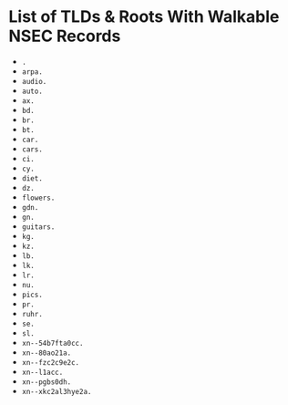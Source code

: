 # List of TLDs & Roots With Walkable NSEC Records

* `.`
* `arpa.`
* `audio.`
* `auto.`
* `ax.`
* `bd.`
* `br.`
* `bt.`
* `car.`
* `cars.`
* `ci.`
* `cy.`
* `diet.`
* `dz.`
* `flowers.`
* `gdn.`
* `gn.`
* `guitars.`
* `kg.`
* `kz.`
* `lb.`
* `lk.`
* `lr.`
* `nu.`
* `pics.`
* `pr.`
* `ruhr.`
* `se.`
* `sl.`
* `xn--54b7fta0cc.`
* `xn--80ao21a.`
* `xn--fzc2c9e2c.`
* `xn--l1acc.`
* `xn--pgbs0dh.`
* `xn--xkc2al3hye2a.`
